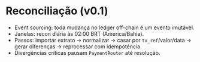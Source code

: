 # Reconciliação (v0.1)
- Event sourcing: toda mudança no ledger off-chain é um evento imutável.
- Janelas: recon diária às 02:00 BRT (America/Bahia).
- Passos: importar extrato → normalizar → casar por `tx_ref`/valor/data → gerar diferenças → reprocessar com idempotência.
- Divergências críticas pausam `PaymentRouter` até resolução.
